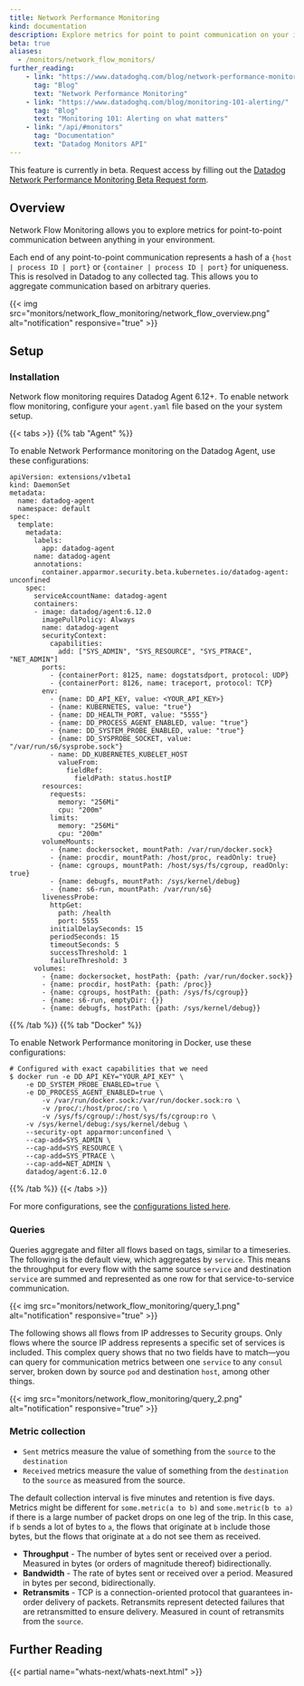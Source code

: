 ```yaml
---
title: Network Performance Monitoring
kind: documentation
description: Explore metrics for point to point communication on your infrastructure.
beta: true
aliases:
  - /monitors/network_flow_monitors/
further_reading:
    - link: "https://www.datadoghq.com/blog/network-performance-monitoring"
      tag: "Blog"
      text: "Network Performance Monitoring"
    - link: "https://www.datadoghq.com/blog/monitoring-101-alerting/"
      tag: "Blog"
      text: "Monitoring 101: Alerting on what matters"
    - link: "/api/#monitors"
      tag: "Documentation"
      text: "Datadog Monitors API"
---
```


<div class="alert alert-warning">
This feature is currently in beta. Request access by filling out the <a href="https://app.datadoghq.com/network/2019signup">Datadog Network Performance Monitoring Beta Request form</a>. 
</div>

## Overview

Network Flow Monitoring allows you to explore metrics for point-to-point communication between anything in your environment.

Each end of any point-to-point communication represents a hash of a `{host | process ID | port}` or `{container | process ID | port}` for uniqueness. This is resolved in Datadog to any collected tag. This allows you to aggregate communication based on arbitrary queries.

{{< img src="monitors/network_flow_monitoring/network_flow_overview.png" alt="notification" responsive="true" >}}

## Setup
### Installation

Network flow monitoring requires Datadog Agent 6.12+. To enable network flow monitoring, configure your `agent.yaml` file based on the your system setup.

{{< tabs >}}
{{% tab "Agent" %}}

To enable Network Performance monitoring on the Datadog Agent, use these configurations:

```
apiVersion: extensions/v1beta1
kind: DaemonSet
metadata:
  name: datadog-agent
  namespace: default
spec:
  template:
    metadata:
      labels:
        app: datadog-agent
      name: datadog-agent
      annotations:
        container.apparmor.security.beta.kubernetes.io/datadog-agent: unconfined
    spec:
      serviceAccountName: datadog-agent
      containers:
      - image: datadog/agent:6.12.0
        imagePullPolicy: Always
        name: datadog-agent
        securityContext:
          capabilities:
            add: ["SYS_ADMIN", "SYS_RESOURCE", "SYS_PTRACE", "NET_ADMIN"]
        ports:
          - {containerPort: 8125, name: dogstatsdport, protocol: UDP}
          - {containerPort: 8126, name: traceport, protocol: TCP}
        env:
          - {name: DD_API_KEY, value: <YOUR_API_KEY>}
          - {name: KUBERNETES, value: "true"}
          - {name: DD_HEALTH_PORT, value: "5555"}
          - {name: DD_PROCESS_AGENT_ENABLED, value: "true"}
          - {name: DD_SYSTEM_PROBE_ENABLED, value: "true"}
          - {name: DD_SYSPROBE_SOCKET, value: "/var/run/s6/sysprobe.sock"}
          - name: DD_KUBERNETES_KUBELET_HOST
            valueFrom:
              fieldRef:
                fieldPath: status.hostIP
        resources:
          requests:
            memory: "256Mi"
            cpu: "200m"
          limits:
            memory: "256Mi"
            cpu: "200m"
        volumeMounts:
          - {name: dockersocket, mountPath: /var/run/docker.sock}
          - {name: procdir, mountPath: /host/proc, readOnly: true}
          - {name: cgroups, mountPath: /host/sys/fs/cgroup, readOnly: true}
          - {name: debugfs, mountPath: /sys/kernel/debug}
          - {name: s6-run, mountPath: /var/run/s6}
        livenessProbe:
          httpGet:
            path: /health
            port: 5555
          initialDelaySeconds: 15
          periodSeconds: 15
          timeoutSeconds: 5
          successThreshold: 1
          failureThreshold: 3
      volumes:
        - {name: dockersocket, hostPath: {path: /var/run/docker.sock}}
        - {name: procdir, hostPath: {path: /proc}}
        - {name: cgroups, hostPath: {path: /sys/fs/cgroup}}
        - {name: s6-run, emptyDir: {}}
        - {name: debugfs, hostPath: {path: /sys/kernel/debug}}
```

{{% /tab %}}
{{% tab "Docker" %}}

To enable Network Performance monitoring in Docker, use these configurations:

```
# Configured with exact capabilities that we need
$ docker run -e DD_API_KEY="YOUR_API_KEY" \
	-e DD_SYSTEM_PROBE_ENABLED=true \
	-e DD_PROCESS_AGENT_ENABLED=true \
        -v /var/run/docker.sock:/var/run/docker.sock:ro \
        -v /proc/:/host/proc/:ro \
        -v /sys/fs/cgroup/:/host/sys/fs/cgroup:ro \
	-v /sys/kernel/debug:/sys/kernel/debug \
	--security-opt apparmor:unconfined \
	--cap-add=SYS_ADMIN \
	--cap-add=SYS_RESOURCE \
	--cap-add=SYS_PTRACE \
	--cap-add=NET_ADMIN \
	datadog/agent:6.12.0
  ```

{{% /tab %}}
{{< /tabs >}}

For more configurations, see the [configurations listed here][1].

### Queries

Queries aggregate and filter all flows based on tags, similar to a timeseries. The following is the default view, which aggregates by `service`. This means the throughput for every flow with the same source `service` and destination `service` are summed and represented as one row for that service-to-service communication.

{{< img src="monitors/network_flow_monitoring/query_1.png" alt="notification" responsive="true" >}}

The following shows all flows from IP addresses to Security groups. Only flows where the source IP address represents a specific set of services is included. This complex query shows that no two fields have to match—you can query for communication metrics between one `service` to any `consul` server, broken down by source `pod` and destination `host`, among other things.

{{< img src="monitors/network_flow_monitoring/query_2.png" alt="notification" responsive="true" >}}

### Metric collection

- `Sent` metrics measure the value of something from the `source` to the `destination`
- `Received` metrics measure the value of something from the `destination` to the `source` as measured from the source.

The default collection interval is five minutes and retention is five days. Metrics might be different for `some.metric(a to b)` and `some.metric(b to a)` if there is a large number of packet drops on one leg of the trip. In this case, if `b` sends a lot of bytes to `a`, the flows that originate at `b` include those bytes, but the flows that originate at `a` do not see them as received.

- **Throughput** - The number of bytes sent or received over a period. Measured in bytes (or orders of magnitude thereof) bidirectionally.
- **Bandwidth** - The rate of bytes sent or received over a period. Measured in bytes per second, bidirectionally.
- **Retransmits** - TCP is a connection-oriented protocol that guarantees in-order delivery of packets. Retransmits represent detected failures that are retransmitted to ensure delivery. Measured in count of retransmits from the `source`.


## Further Reading

{{< partial name="whats-next/whats-next.html" >}}

[1]: https://gist.github.com/sunhay/ce7b072c9c9a0193b12f81f18eeaf2e7

